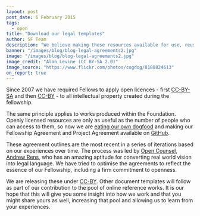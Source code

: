 ```yaml
---
layout: post
post_date: 6 February 2015
tags: 
  - open
title: "Download our legal templates"
author: SF Team
description: "We believe making these resources available for use, reuse, remix and redistribution extends reach and creates the opportunity for further innovation."
banner: "/images/blog/blog-legal-agreements2.jpg"
image: "/images/blog/blog-legal-agreements2.jpg"
image_credit: "Alan Levine (CC BY-SA 2.0)"
image_source: "https://www.flickr.com/photos/cogdog/8188824613"
on_report: true
---
```


Since 2007 we have required Fellows to apply open licences - first <a title="CC-BY-SA" href="https://creativecommons.org/licenses/by-sa/4.0/" target="_blank">CC-BY-SA</a> and then <a title="CC-BY" href="https://creativecommons.org/licenses/by/4.0/" target="_blank">CC-BY</a> - to all intellectual property created during the fellowship.

The same principle applies to works produced within the Foundation.  Openly licensed resources are only as useful as the number of people who can access to them, so now we are <a title="eating our own dogfood" href="https://en.wikipedia.org/wiki/Eating_your_own_dog_food" target="_blank">eating our own dogfood</a> and making our Fellowship Agreement and Project Agreement available on <a title="GitHub" href="https://github.com/ShuttleworthFoundation/agreement_templates" target="_blank">GitHub</a>.

These agreement outlines are the most recent in a series of iterations based on our experiences over time. The process was led by <a title="Open Counsel" href="http://opencounsel.net/" target="_blank">Open Counsel</a>, <a title="Andrew Rens" href="http://aliquidnovi.org/about-2/" target="_blank">Andrew Rens</a>, who has an amazing aptitude for converting real world vision into legal language. We have tried to optimise the agreements to reflect the essence of our Fellowship, including a firm commitment to openness.

We are releasing these under <a title="CC-BY" href="https://creativecommons.org/licenses/by/4.0/" target="_blank">CC-BY</a>. Other document templates will follow as part of our contribution to the pool of online reference works. It is our hope that this will give you some insight into how we work and that you might share yours as well, increasing that pool and allowing us to learn from your experiences.

